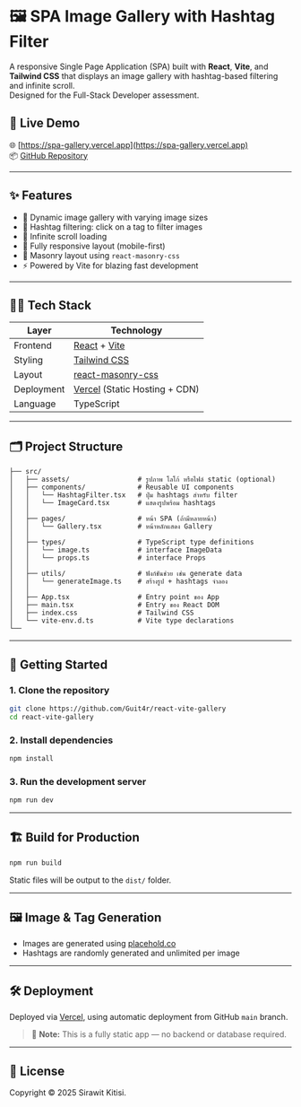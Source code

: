 # 🖼️ SPA Image Gallery with Hashtag Filter

A responsive Single Page Application (SPA) built with **React**, **Vite**, and **Tailwind CSS** that displays an image gallery with hashtag-based filtering and infinite scroll.  
Designed for the Full-Stack Developer assessment.

## 🔗 Live Demo

🌐 [https://spa-gallery.vercel.app](https://spa-gallery.vercel.app)  
📦 [GitHub Repository](https://github.com/Guit4r/react-vite-gallery)

---

## ✨ Features

- 📸 Dynamic image gallery with varying image sizes
- 🔖 Hashtag filtering: click on a tag to filter images
- 🔁 Infinite scroll loading
- 📱 Fully responsive layout (mobile-first)
- 🧱 Masonry layout using `react-masonry-css`
- ⚡ Powered by Vite for blazing fast development

---

## 🧑‍💻 Tech Stack

| Layer        | Technology                                                           |
|--------------|----------------------------------------------------------------------|
| Frontend     | [React](https://reactjs.org/) + [Vite](https://vitejs.dev/)          |
| Styling      | [Tailwind CSS](https://tailwindcss.com/)                             |
| Layout       | [react-masonry-css](https://www.npmjs.com/package/react-masonry-css) |
| Deployment   | [Vercel](https://vercel.com/) (Static Hosting + CDN)                 |
| Language     | TypeScript                                                           |

---

## 🗂️ Project Structure

```
├── src/
│   ├── assets/                 # รูปภาพ โลโก้ หรือไฟล์ static (optional)
│   ├── components/             # Reusable UI components
│   │   └── HashtagFilter.tsx   # ปุ่ม hashtags สำหรับ filter
│   │   └── ImageCard.tsx       # แสดงรูปพร้อม hashtags
│   │
│   ├── pages/                  # หน้า SPA (ถ้ามีหลายหน้า)
│   │   └── Gallery.tsx         # หน้าหลักแสดง Gallery
│   │
│   ├── types/                  # TypeScript type definitions
│   │   └── image.ts            # interface ImageData
│   │   └── props.ts            # interface Props
│   │
│   ├── utils/                  # ฟังก์ชันช่วย เช่น generate data
│   │   └── generateImage.ts    # สร้างรูป + hashtags จำลอง
│   │
│   ├── App.tsx                 # Entry point ของ App
│   ├── main.tsx                # Entry ของ React DOM
│   ├── index.css               # Tailwind CSS
│   └── vite-env.d.ts           # Vite type declarations
└──
```

---

## 🚀 Getting Started

### 1. Clone the repository

```bash
git clone https://github.com/Guit4r/react-vite-gallery
cd react-vite-gallery
```

### 2. Install dependencies

```bash
npm install
```

### 3. Run the development server

```bash
npm run dev
```

---

## 🏗️ Build for Production

```bash
npm run build
```

Static files will be output to the `dist/` folder.

---

## 🖼️ Image & Tag Generation

- Images are generated using [placehold.co](https://placehold.co)
- Hashtags are randomly generated and unlimited per image

---

## 🛠️ Deployment

Deployed via [Vercel](https://vercel.com), using automatic deployment from GitHub `main` branch.

> 🧠 **Note:** This is a fully static app — no backend or database required.

---

## 📄 License

Copyright © 2025 Sirawit Kitisi.
